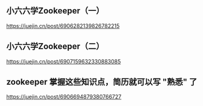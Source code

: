 ## 小六六学Zookeeper（一）
https://juejin.cn/post/6906282139826782215

## 小六六学Zookeeper（二）
https://juejin.cn/post/6907159632330883085

## zookeeper 掌握这些知识点，简历就可以写 "熟悉" 了
https://juejin.cn/post/6906694879380766727